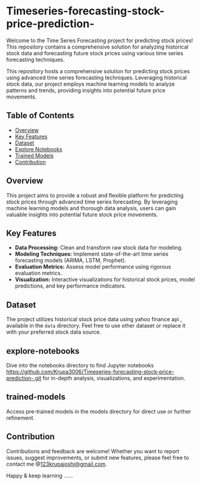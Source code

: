 # Timeseries-forecasting-stock-price-prediction-
Welcome to the Time Series Forecasting project for predicting stock prices! This repository contains a comprehensive solution for analyzing historical stock data and forecasting future stock prices using various time series forecasting techniques.

This repository hosts a comprehensive solution for predicting stock prices using advanced time series forecasting techniques. Leveraging historical stock data, our project employs machine learning models to analyze patterns and trends, providing insights into potential future price movements.

## Table of Contents

- [Overview](#overview)
- [Key Features](#key-features)
- [Dataset](#dataset)
- [Explore Notebooks](#explore-notebooks)
- [Trained Models](#trained-models)
- [Contribution](#contribution)

## Overview

This project aims to provide a robust and flexible platform for predicting stock prices through advanced time series forecasting. By leveraging machine learning models and thorough data analysis, users can gain valuable insights into potential future stock price movements.

## Key Features

- **Data Processing:** Clean and transform raw stock data for modeling.
- **Modeling Techniques:** Implement state-of-the-art time series forecasting models (ARIMA, LSTM, Prophet).
- **Evaluation Metrics:** Assess model performance using rigorous evaluation metrics.
- **Visualization:** Interactive visualizations for historical stock prices, model predictions, and key performance indicators.

## Dataset

The project utilizes historical stock price data using yahoo finance api , available in the `data` directory. Feel free to use other dataset or replace it with your preferred stock data source.
## explore-notebooks
Dive into the notebooks directory to find Jupyter notebooks https://github.com/Krupa3006/Timeseries-forecasting-stock-price-prediction-.git  for in-depth analysis, visualizations, and experimentation.

## trained-models
Access pre-trained models in the models directory for direct use or further refinement.

## Contribution
Contributions and feedback are welcome! Whether you want to report issues, suggest improvements, or submit new features, please feel free to contact me @123krupajoshi@gmail.com.

Happy & keep learning ......

